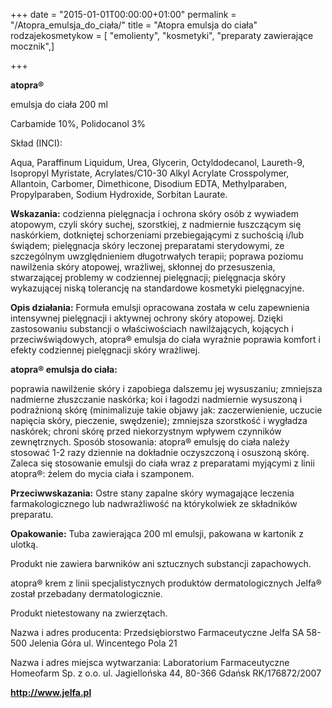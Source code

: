 +++
date = "2015-01-01T00:00:00+01:00"
permalink = "/Atopra_emulsja_do_ciała/"
title = "Atopra emulsja do ciała"
rodzajekosmetykow = [ "emolienty", "kosmetyki", "preparaty zawierające mocznik",]

+++

**atopra®**

emulsja do ciała 200 ml

Carbamide 10%, Polidocanol 3%

Skład (INCI):

Aqua, Paraffinum Liquidum, Urea, Glycerin, Octyldodecanol, Laureth-9, Isopropyl Myristate, Acrylates/C10-30 Alkyl Acrylate Crosspolymer, Allantoin, Carbomer, Dimethicone, Disodium EDTA, Methylparaben, Propylparaben, Sodium Hydroxide, Sorbitan Laurate.

**Wskazania:** codzienna pielęgnacja i ochrona skóry osób z wywiadem atopowym, czyli skóry suchej, szorstkiej, z nadmiernie łuszczącym się naskórkiem, dotkniętej schorzeniami przebiegającymi z suchością i/lub świądem; pielęgnacja skóry leczonej preparatami sterydowymi, ze szczególnym uwzględnieniem długotrwałych terapii; poprawa poziomu nawilżenia skóry atopowej, wrażliwej, skłonnej do przesuszenia, stwarzającej problemy w codziennej pielęgnacji; pielęgnacja skóry wykazującej niską tolerancję na standardowe kosmetyki pielęgnacyjne.

**Opis działania:** Formuła emulsji opracowana została w celu zapewnienia intensywnej pielęgnacji i aktywnej ochrony skóry atopowej. Dzięki zastosowaniu substancji o właściwościach nawilżających, kojących i przeciwświądowych, atopra® emulsja do ciała wyraźnie poprawia komfort i efekty codziennej pielęgnacji skóry wrażliwej.

**atopra® emulsja do ciała:**

poprawia nawilżenie skóry i zapobiega dalszemu jej wysuszaniu; zmniejsza nadmierne złuszczanie naskórka; koi i łagodzi nadmiernie wysuszoną i podrażnioną skórę (minimalizuje takie objawy jak: zaczerwienienie, uczucie napięcia skóry, pieczenie, swędzenie); zmniejsza szorstkość i wygładza naskórek; chroni skórę przed niekorzystnym wpływem czynników zewnętrznych. Sposób stosowania: atopra® emulsję do ciała należy stosować 1-2 razy dziennie na dokładnie oczyszczoną i osuszoną skórę. Zaleca się stosowanie emulsji do ciała wraz z preparatami myjącymi z linii atopra®: żelem do mycia ciała i szamponem.

**Przeciwwskazania:** Ostre stany zapalne skóry wymagające leczenia farmakologicznego lub nadwrażliwość na którykolwiek ze składników preparatu.

**Opakowanie:** Tuba zawierająca 200 ml emulsji, pakowana w kartonik z ulotką.

Produkt nie zawiera barwników ani sztucznych substancji zapachowych.

atopra® krem z linii specjalistycznych produktów dermatologicznych Jelfa® został przebadany dermatologicznie.

Produkt nietestowany na zwierzętach.

Nazwa i adres producenta: Przedsiębiorstwo Farmaceutyczne Jelfa SA 58-500 Jelenia Góra ul. Wincentego Pola 21

Nazwa i adres miejsca wytwarzania: Laboratorium Farmaceutyczne Homeofarm Sp. z o.o. ul. Jagiellońska 44, 80-366 Gdańsk RK/176872/2007

**<http://www.jelfa.pl>**
